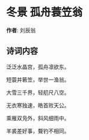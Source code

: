 # 冬景 孤舟蓑笠翁

**作者**: 刘辰翁

## 诗词内容

泛泛水晶宫，孤舟凛欲东。

短蓑并箬笠，举世一渔翁。

大雪三千界，轻舠尺八空。

无衣寒独速，皓首败天公。

乘雁双凫外，斜风细雨中。

羊裘差好事，聱钓不相同。

